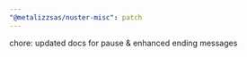 ```yaml
---
"@metalizzsas/nuster-misc": patch
---
```


chore: updated docs for pause & enhanced ending messages
